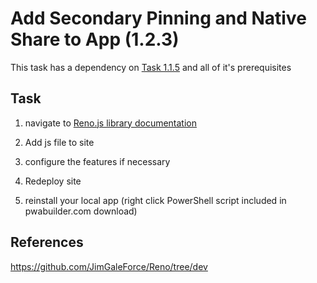  
# Add Secondary Pinning and Native Share to App (1.2.3)

This task has a dependency on [Task 1.1.5](115_Add_WIndows_Features.md) and all of it's prerequisites

## Task 

1. navigate to [Reno.js library documentation](https://github.com/JimGaleForce/Reno/tree/dev)

2. Add js file to site

3. configure the features if necessary 

4. Redeploy site

5. reinstall your local app (right click PowerShell script included in pwabuilder.com download)



## References


https://github.com/JimGaleForce/Reno/tree/dev




